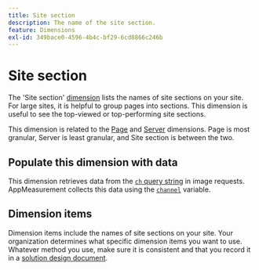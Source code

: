 ```yaml
---
title: Site section
description: The name of the site section.
feature: Dimensions
exl-id: 349bace0-4596-4b4c-bf29-6cd8866c246b
---
```

# Site section

The 'Site section' [dimension](overview.md) lists the names of site sections on your site. For large sites, it is helpful to group pages into sections. This dimension is useful to see the top-viewed or top-performing site sections.

This dimension is related to the [Page](page.md) and [Server](server.md) dimensions. Page is most granular, Server is least granular, and Site section is between the two.

## Populate this dimension with data

This dimension retrieves data from the [`ch` query string](/help/implement/validate/query-parameters.md) in image requests. AppMeasurement collects this data using the [`channel`](/help/implement/vars/page-vars/channel.md) variable.

## Dimension items

Dimension items include the names of site sections on your site. Your organization determines what specific dimension items you want to use. Whatever method you use, make sure it is consistent and that you record it in a [solution design document](/help/implement/prepare/solution-design.md).
